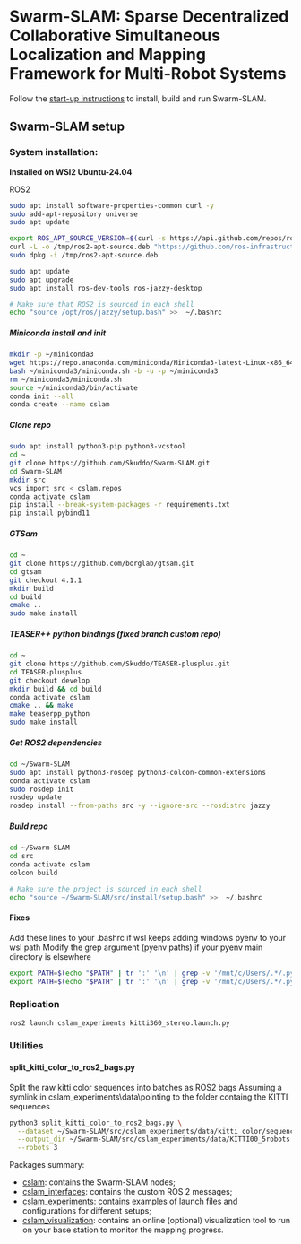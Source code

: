 # Swarm-SLAM: Sparse Decentralized Collaborative Simultaneous Localization and Mapping Framework for Multi-Robot Systems <!--![Build Status](https://github.com/MISTLab/Swarm-SLAM/actions/workflows/main.yml/badge.svg)-->

Follow the [start-up instructions](https://lajoiepy.github.io/cslam_documentation/html/md_startup-instructions.html) to install, build and run Swarm-SLAM.

## Swarm-SLAM setup

### System installation:

**Installed on WSl2 Ubuntu-24.04**


ROS2
```bash
sudo apt install software-properties-common curl -y
sudo add-apt-repository universe
sudo apt update

export ROS_APT_SOURCE_VERSION=$(curl -s https://api.github.com/repos/ros-infrastructure/ros-apt-source/releases/latest | grep -F "tag_name" | awk -F\" '{print $4}')
curl -L -o /tmp/ros2-apt-source.deb "https://github.com/ros-infrastructure/ros-apt-source/releases/download/${ROS_APT_SOURCE_VERSION}/ros2-apt-source_${ROS_APT_SOURCE_VERSION}.$(. /etc/os-release && echo $VERSION_CODENAME)_all.deb"
sudo dpkg -i /tmp/ros2-apt-source.deb

sudo apt update
sudo apt upgrade
sudo apt install ros-dev-tools ros-jazzy-desktop

# Make sure that ROS2 is sourced in each shell
echo "source /opt/ros/jazzy/setup.bash" >>  ~/.bashrc
```


##### Miniconda install and init
```bash
mkdir -p ~/miniconda3
wget https://repo.anaconda.com/miniconda/Miniconda3-latest-Linux-x86_64.sh -O ~/miniconda3/miniconda.sh
bash ~/miniconda3/miniconda.sh -b -u -p ~/miniconda3
rm ~/miniconda3/miniconda.sh
source ~/miniconda3/bin/activate
conda init --all
conda create --name cslam
```

##### Clone repo
```bash
sudo apt install python3-pip python3-vcstool
cd ~
git clone https://github.com/Skuddo/Swarm-SLAM.git
cd Swarm-SLAM
mkdir src
vcs import src < cslam.repos
conda activate cslam
pip install --break-system-packages -r requirements.txt
pip install pybind11
```

##### GTSam
```bash
cd ~
git clone https://github.com/borglab/gtsam.git
cd gtsam
git checkout 4.1.1
mkdir build
cd build
cmake ..
sudo make install
```

##### TEASER++ python bindings (fixed branch custom repo)
```bash
cd ~
git clone https://github.com/Skuddo/TEASER-plusplus.git
cd TEASER-plusplus 
git checkout develop
mkdir build && cd build
conda activate cslam
cmake .. && make
make teaserpp_python
sudo make install 
```

##### Get ROS2 dependencies
```bash
cd ~/Swarm-SLAM
sudo apt install python3-rosdep python3-colcon-common-extensions
conda activate cslam
sudo rosdep init
rosdep update
rosdep install --from-paths src -y --ignore-src --rosdistro jazzy
```

##### Build repo
```bash
cd ~/Swarm-SLAM
cd src
conda activate cslam
colcon build

# Make sure the project is sourced in each shell
echo "source ~/Swarm-SLAM/src/install/setup.bash" >>  ~/.bashrc
```

#### Fixes
Add these lines to your .bashrc if wsl keeps adding windows pyenv to your wsl path
Modify the grep argument (pyenv paths) if your pyenv main directory is elsewhere

```bash
export PATH=$(echo "$PATH" | tr ':' '\n' | grep -v '/mnt/c/Users/.*/.pyenv/pyenv-win/shims' | paste -sd ':' -)
export PATH=$(echo "$PATH" | tr ':' '\n' | grep -v '/mnt/c/Users/.*/.pyenv/pyenv-win/bin' | paste -sd ':' -)
```

### Replication

```bash
ros2 launch cslam_experiments kitti360_stereo.launch.py 
```

### Utilities
#### split_kitti_color_to_ros2_bags.py
Split the raw kitti color sequences into batches as ROS2 bags
Assuming a symlink in cslam_experiments\data\pointing to the folder containg the KITTI sequences

```bash
python3 split_kitti_color_to_ros2_bags.py \
  --dataset ~/Swarm-SLAM/src/cslam_experiments/data/kitti_color/sequences/00 \
  --output_dir ~/Swarm-SLAM/src/cslam_experiments/data/KITTI00_5robots \
  --robots 3
```

Packages summary:
- [cslam](https://github.com/lajoiepy/cslam): contains the Swarm-SLAM nodes;
- [cslam_interfaces](https://github.com/lajoiepy/cslam_interfaces): contains the custom ROS 2 messages;
- [cslam_experiments](https://github.com/Skuddo/cslam_experiments): contains examples of launch files and configurations for different setups;
- [cslam_visualization](https://github.com/lajoiepy/cslam_visualization): contains an online (optional) visualization tool to run on your base station to monitor the mapping progress.


